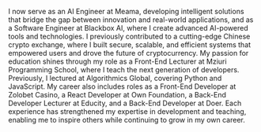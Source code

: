 I now serve as an AI Engineer at Meama, developing intelligent solutions that bridge the gap between innovation and real-world applications, and as a Software Engineer at Blackbox AI, where I create advanced AI-powered tools and technologies.
I previously contributed to a cutting-edge Chinese crypto exchange, where I built secure, scalable, and efficient systems that empowered users and drove the future of cryptocurrency.
My passion for education shines through my role as a Front-End Lecturer at Mziuri Programming School, where I teach the next generation of developers. Previously, I lectured at Algorithmics Global, covering Python and JavaScript. My career also includes roles as a Front-End Developer at Zolobet Casino, a React Developer at Own Foundation, a Back-End Developer Lecturer at Educity, and a Back-End Developer at Doer. Each experience has strengthened my expertise in development and teaching, enabling me to inspire others while continuing to grow in my own career.
